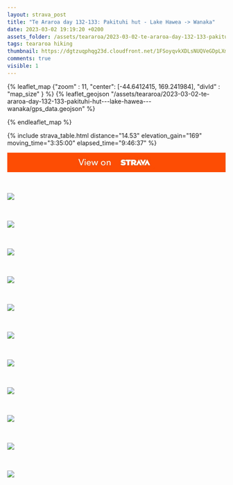 ```yaml
---
layout: strava_post
title: "Te Araroa day 132-133: Pakituhi hut - Lake Hawea -> Wanaka"
date: 2023-03-02 19:19:20 +0200
assets_folder: /assets/teararoa/2023-03-02-te-araroa-day-132-133-pakituhi-hut---lake-hawea---wanaka
tags: teararoa hiking
thumbnail: https://dgtzuqphqg23d.cloudfront.net/1FSoyqvkXDLsNUQVeGDpLXmTGvkdn3eprGJuu7s_DsA-1024x768.jpg
comments: true
visible: 1
---
```



{% leaflet_map {"zoom" : 11,
                  "center": [-44.6412415, 169.241984],
                 "divId" : "map_size" } %}
    {% leaflet_geojson "/assets/teararoa/2023-03-02-te-araroa-day-132-133-pakituhi-hut---lake-hawea---wanaka/gps_data.geojson" %}

{% endleaflet_map %}





{% include strava_table.html distance="14.53" elevation_gain="169" moving_time="3:35:00" elapsed_time="9:46:37" %}

[![](/assets/strava.jpg)](https://www.strava.com/activities/8673061424)


<br />

![](https://dgtzuqphqg23d.cloudfront.net/1FSoyqvkXDLsNUQVeGDpLXmTGvkdn3eprGJuu7s_DsA-1024x768.jpg)


<br />

![](https://dgtzuqphqg23d.cloudfront.net/EcNSzdsl9EPbKI4UEmYti5nNMJUOlNoayIiCNQ0aPy4-1024x768.jpg)


<br />

![](https://dgtzuqphqg23d.cloudfront.net/AwKeLBj_d_3PMrrCOcANwPSv_g3oM0rRaLoWmFq6FSc-1024x768.jpg)


<br />

![](https://dgtzuqphqg23d.cloudfront.net/kWzbG_2f2BSA0JsYEhoelClQOuWd1ds6Ufj_bzmYrz0-1024x768.jpg)


<br />

![](https://dgtzuqphqg23d.cloudfront.net/GwYa5kwGD6q7mCWAfxy_y129GfCg8zSo_MaxA0915E8-1024x768.jpg)


<br />

![](https://dgtzuqphqg23d.cloudfront.net/aWMUT9Nrp1zpDG0WNTI4RKqty6RAqg_QmqxeUOH_Pcw-768x1024.jpg)


<br />

![](https://dgtzuqphqg23d.cloudfront.net/flw7vXO8q0RrxRKibwX0mLjnNcymKpoHkqNlhiI18S0-768x1024.jpg)


<br />

![](https://dgtzuqphqg23d.cloudfront.net/PG9hqgWIWtA228eu2PhrLqtB9aMaXoPyiZQmqG49cN4-1024x768.jpg)


<br />

![](https://dgtzuqphqg23d.cloudfront.net/ElmO8OA0tnkWRtNT5sMN4OZ-QuS7IYWXgrrzTQ1WR2s-1024x768.jpg)


<br />

![](https://dgtzuqphqg23d.cloudfront.net/k3IUuB0Y9JzVUfLCq4ZHEqW12yY306hjcrV58N5d2dE-768x1024.jpg)


<br />

![](https://dgtzuqphqg23d.cloudfront.net/o51U4C52KFfwx04LO2Y2kfXnV20t7KOxdSVeU3T9q0o-768x1024.jpg)
